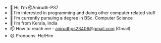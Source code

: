 - 👋 Hi, I’m @Anirudh-PS7
- 👀 I’m interested in programming and doing other computer related stuff
- 🌱 I’m currently pursuing a degree in BSc. Computer Science
- 💞️ I’m from Kerala, India
- 📫 How to reach me - anirudhps23406@gmail.com (Gmail)
- 😄 Pronouns: He/Him
<!---
Anirudh-PS7/Anirudh-PS7 is a ✨ special ✨ repository because its `README.md` (this file) appears on your GitHub profile.
You can click the Preview link to take a look at your changes.
--->
